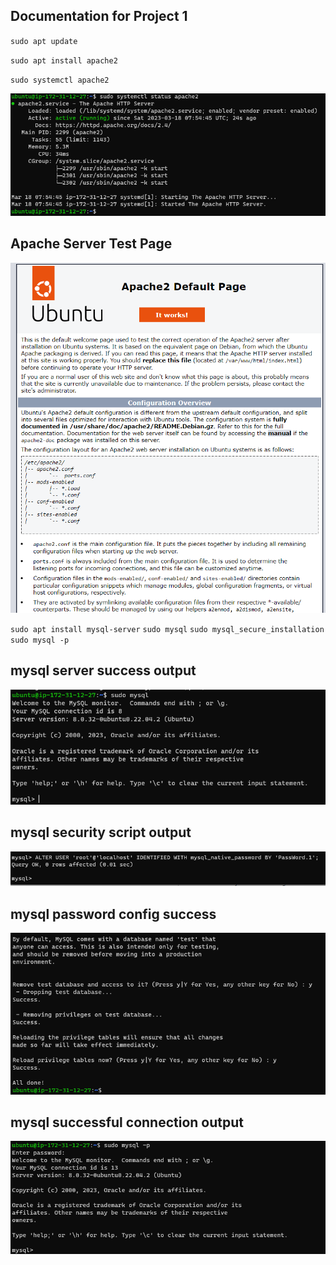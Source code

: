 ## Documentation for Project 1

`sudo apt update`

`sudo apt install apache2`

`sudo systemctl apache2`

![apache-server-success](./Images/apache_server_success.png)

## Apache Server Test Page
![apache-server-Test-Page](./Images/apache_server_test_page.png)

`sudo apt install mysql-server`
`sudo mysql`
`sudo mysql_secure_installation`
`sudo mysql -p`
## mysql server success output
![mysql-server-success-Page](./Images/mysql_installation_success.png)

## mysql security script output
![security-script-for-mysql](./Images/mysql_security_script.png)

## mysql password config success
![successful-mysql-password-config-output](./Images/mysql_password_config_success.png)

## mysql successful connection output
![mysql-connection-successful](./Images/mysql_successful_connection.png)